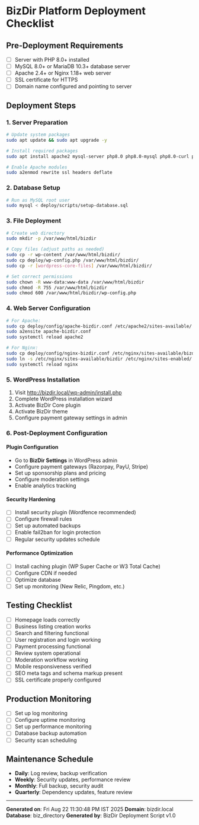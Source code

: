# BizDir Platform Deployment Checklist

## Pre-Deployment Requirements
- [ ] Server with PHP 8.0+ installed
- [ ] MySQL 8.0+ or MariaDB 10.3+ database server
- [ ] Apache 2.4+ or Nginx 1.18+ web server
- [ ] SSL certificate for HTTPS
- [ ] Domain name configured and pointing to server

## Deployment Steps

### 1. Server Preparation
```bash
# Update system packages
sudo apt update && sudo apt upgrade -y

# Install required packages
sudo apt install apache2 mysql-server php8.0 php8.0-mysql php8.0-curl php8.0-gd php8.0-mbstring php8.0-xml php8.0-zip -y

# Enable Apache modules
sudo a2enmod rewrite ssl headers deflate
```

### 2. Database Setup
```bash
# Run as MySQL root user
sudo mysql < deploy/scripts/setup-database.sql
```

### 3. File Deployment
```bash
# Create web directory
sudo mkdir -p /var/www/html/bizdir

# Copy files (adjust paths as needed)
sudo cp -r wp-content /var/www/html/bizdir/
sudo cp deploy/wp-config.php /var/www/html/bizdir/
sudo cp -r [wordpress-core-files] /var/www/html/bizdir/

# Set correct permissions
sudo chown -R www-data:www-data /var/www/html/bizdir
sudo chmod -R 755 /var/www/html/bizdir
sudo chmod 600 /var/www/html/bizdir/wp-config.php
```

### 4. Web Server Configuration
```bash
# For Apache:
sudo cp deploy/config/apache-bizdir.conf /etc/apache2/sites-available/
sudo a2ensite apache-bizdir.conf
sudo systemctl reload apache2

# For Nginx:
sudo cp deploy/config/nginx-bizdir.conf /etc/nginx/sites-available/bizdir
sudo ln -s /etc/nginx/sites-available/bizdir /etc/nginx/sites-enabled/
sudo systemctl reload nginx
```

### 5. WordPress Installation
1. Visit http://bizdir.local/wp-admin/install.php
2. Complete WordPress installation wizard
3. Activate BizDir Core plugin
4. Activate BizDir theme
5. Configure payment gateway settings in admin

### 6. Post-Deployment Configuration

#### Plugin Configuration
- Go to **BizDir Settings** in WordPress admin
- Configure payment gateways (Razorpay, PayU, Stripe)
- Set up sponsorship plans and pricing
- Configure moderation settings
- Enable analytics tracking

#### Security Hardening
- [ ] Install security plugin (Wordfence recommended)
- [ ] Configure firewall rules
- [ ] Set up automated backups
- [ ] Enable fail2ban for login protection
- [ ] Regular security updates schedule

#### Performance Optimization
- [ ] Install caching plugin (WP Super Cache or W3 Total Cache)
- [ ] Configure CDN if needed
- [ ] Optimize database
- [ ] Set up monitoring (New Relic, Pingdom, etc.)

## Testing Checklist
- [ ] Homepage loads correctly
- [ ] Business listing creation works
- [ ] Search and filtering functional
- [ ] User registration and login working
- [ ] Payment processing functional
- [ ] Review system operational
- [ ] Moderation workflow working
- [ ] Mobile responsiveness verified
- [ ] SEO meta tags and schema markup present
- [ ] SSL certificate properly configured

## Production Monitoring
- [ ] Set up log monitoring
- [ ] Configure uptime monitoring
- [ ] Set up performance monitoring
- [ ] Database backup automation
- [ ] Security scan scheduling

## Maintenance Schedule
- **Daily**: Log review, backup verification
- **Weekly**: Security updates, performance review
- **Monthly**: Full backup, security audit
- **Quarterly**: Dependency updates, feature review

---

**Generated on**: Fri Aug 22 11:30:48 PM IST 2025
**Domain**: bizdir.local
**Database**: biz_directory
**Generated by**: BizDir Deployment Script v1.0
